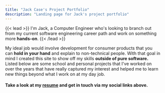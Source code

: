 ```yaml
---
title: "Jack Case's Project Portfolio"
description: "Landing page for Jack's project portfolio"
---
```


{{< lead >}}
I'm Jack, a Computer Engineer who's looking to branch out from my current software engineering career path
and work on something more **hands-on**. 
{{< /lead >}}

My ideal job would involve development for consumer products that you can **hold in your hand** and explain to non-technical people.
With that goal in mind I created this site to show off my skills **outside of pure software.** Listed below are some school
and personal projects that I've worked on over the years that have really captured my interest and helped me to learn
new things beyond what I work on at my day job.

#### Take a look at my [**resume**](/jack_case_resume.pdf) and get in touch via my social links above.